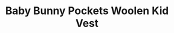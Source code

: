 ---
title: "Baby Bunny Pockets Woolen Kid Vest"
categories: ["Kids","Kids/Vests"]
images: ["./IMG_7831.JPG","./IMG_7833.JPG","./IMG_7836.JPG"]
---